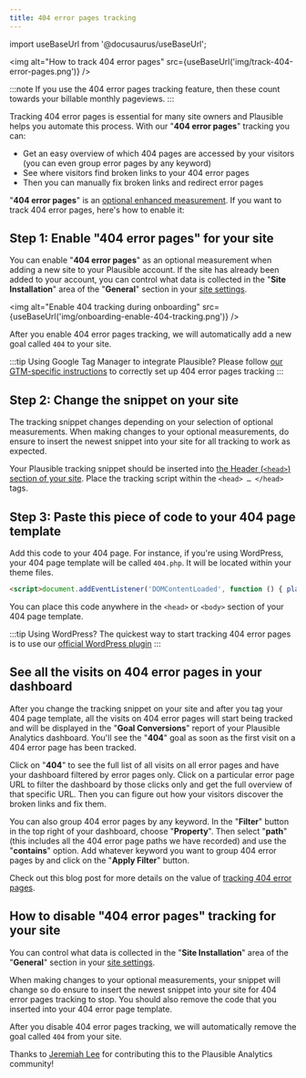 ```yaml
---
title: 404 error pages tracking
---
```


import useBaseUrl from '@docusaurus/useBaseUrl';

<img alt="How to track 404 error pages" src={useBaseUrl('img/track-404-error-pages.png')} />

:::note
If you use the 404 error pages tracking feature, then these count towards your billable monthly pageviews.
:::

Tracking 404 error pages is essential for many site owners and Plausible helps you automate this process. With our "**404 error pages**" tracking you can:

* Get an easy overview of which 404 pages are accessed by your visitors (you can even group error pages by any keyword)
* See where visitors find broken links to your 404 error pages
* Then you can manually fix broken links and redirect error pages

"**404 error pages**" is an [optional enhanced measurement](script-extensions.md). If you want to track 404 error pages, here's how to enable it:

## Step 1: Enable "404 error pages" for your site

You can enable "**404 error pages**" as an optional measurement when adding a new site to your Plausible account. If the site has already been added to your account, you can control what data is collected in the "**Site Installation**" area of the "**General**" section in your [site settings](website-settings.md).

<img alt="Enable 404 tracking during onboarding" src={useBaseUrl('img/onboarding-enable-404-tracking.png')} />

After you enable 404 error pages tracking, we will automatically add a new goal called `404` to your site.

:::tip Using Google Tag Manager to integrate Plausible?
Please follow [our GTM-specific instructions](google-tag-manager.md) to correctly set up 404 error pages tracking
:::

## Step 2: Change the snippet on your site

The tracking snippet changes depending on your selection of optional measurements. When making changes to your optional measurements, do ensure to insert the newest snippet into your site for all tracking to work as expected.

Your Plausible tracking snippet should be inserted into [the Header (`<head>`) section of your site](plausible-script.md). Place the tracking script within the `<head> … </head>` tags.

## Step 3: Paste this piece of code to your 404 page template

Add this code to your 404 page. For instance, if you're using WordPress, your 404 page template will be called `404.php`. It will be located within your theme files.

```html
<script>document.addEventListener('DOMContentLoaded', function () { plausible('404'); });</script>
```

You can place this code anywhere in the `<head>` or `<body>` section of your 404 page template.

:::tip Using WordPress?
The quickest way to start tracking 404 error pages is to use our [official WordPress plugin](https://plausible.io/wordpress-analytics-plugin) 
:::

## See all the visits on 404 error pages in your dashboard

After you change the tracking snippet on your site and after you tag your 404 page template, all the visits on 404 error pages will start being tracked and will be displayed in the "**Goal Conversions**" report of your Plausible Analytics dashboard. You'll see the "**404**" goal as soon as the first visit on a 404 error page has been tracked.

Click on "**404**" to see the full list of all visits on all error pages and have your dashboard filtered by error pages only. Click on a particular error page URL to filter the dashboard by those clicks only and get the full overview of that specific URL. Then you can figure out how your visitors discover the broken links and fix them.

You can also group 404 error pages by any keyword. In the "**Filter**" button in the top right of your dashboard, choose "**Property**". Then select "**path**" (this includes all the 404 error page paths we have recorded) and use the "**contains**" option. Add whatever keyword you want to group 404 error pages by and click on the "**Apply Filter**" button.

Check out this blog post for more details on the value of [tracking 404 error pages](https://plausible.io/blog/track-404-errors).

## How to disable "404 error pages" tracking for your site

You can control what data is collected in the "**Site Installation**" area of the "**General**" section in your [site settings](website-settings.md).

When making changes to your optional measurements, your snippet will change so do ensure to insert the newest snippet into your site for 404 error pages tracking to stop. You should also remove the code that you inserted into your 404 error page template. 

After you disable 404 error pages tracking, we will automatically remove the goal called `404` from your site. 

Thanks to [Jeremiah Lee](https://www.jeremiahlee.com/) for contributing this to the Plausible Analytics community!
